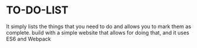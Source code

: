 # TO-DO-LIST
It simply lists the things that you need to do and allows you to mark them as complete. build with a simple website that allows for doing that, and it uses ES6 and Webpack
